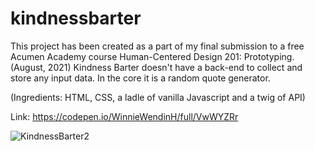 # kindnessbarter
This project has been created as a part of my final submission to a free Acumen Academy course Human-Centered Design 201: Prototyping.(August, 2021)
Kindness Barter doesn't have a back-end to collect and store any input data. In the core it is a random quote generator. 

(Ingredients: HTML, CSS, a ladle of vanilla Javascript and a twig of API)


Link: https://codepen.io/WinnieWendinH/full/VwWYZRr

![KindnessBarter2](https://user-images.githubusercontent.com/69643040/130126288-e8c94868-7405-4de8-a6ac-e7cc61e34bc2.gif)

